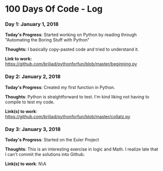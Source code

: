# 100 Days Of Code - Log

### Day 1: January 1, 2018

**Today's Progress**: Started working on Python by reading through "Automating the Boring Stuff with Python"

**Thoughts:** I basically copy-pasted code and tried to understand it. 

**Link to work:** https://github.com/briliad/pythonforfun/blob/master/beginning.py

### Day 2: January 2, 2018

**Today's Progress**: Created my first function in Python.

**Thoughts**: Python is straightforward to test. I'm kind liking not having to compile to test my code. 

**Link(s) to work**: https://github.com/briliad/pythonforfun/blob/master/collatz.py

### Day 3: January 3, 2018

**Today's Progress**: Started on the Euler Project

**Thoughts**: This is an interesting exercise in logic and Math. I realize late that I can't commit the solutions into Github.

**Link(s) to work**: N\A
